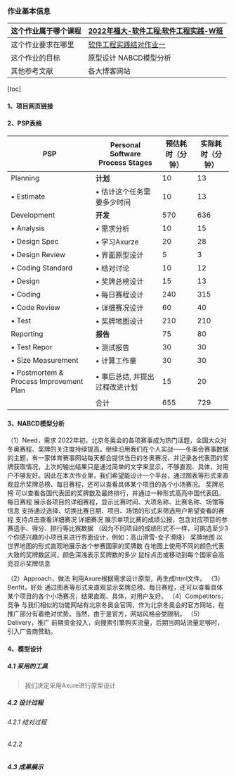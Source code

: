 ### 作业基本信息
|这个作业属于哪个课程|[2022年福大-软件工程;软件工程实践-W班](https://bbs.csdn.net/forums/se-se_practice)|
|--    |--    |
|这个作业要求在哪里|[软件工程实践结对作业一](https://bbs.csdn.net/topics/605092113)
|这个作业的目标|原型设计 NABCD模型分析|
|其他参考文献|各大博客网站|
[toc]
#### 1、项目网页链接
#### 2、PSP表格

<table>
    <thead>
        <tr>
            <th>PSP</th>
            <th>Personal Software Process Stages</th>
            <th>预估耗时（分钟）</th>
            <th>实际耗时（分钟）</th>
        </tr>
    </thead>
    <tbody>
        <tr>
            <td>Planning</td>
            <td><b>计划</b></td>
            <td>10</td><td>13</td>
        </tr>
        <tr><td>• Estimate</td>
            <td>• 估计这个任务需要多少时间</td>
            <td>10</td>
            <td>13</td>
        </tr>
        <tr>
            <td>Development</td>
            <td><b>开发</b></td>
            <td>570</td>
            <td>636</td>
        </tr>
        <tr>
            <td>• Analysis</td>
            <td>• 需求分析</td>
            <td>10</td>
            <td>15</td>
        </tr>
        <tr>
            <td>• Design Spec</td>
            <td>• 学习Axurze</td>
            <td>20</td>
            <td>28</td>
        </tr>
        <tr>
            <td>• Design Review</td>
            <td>• 界面原型设计</td>
            <td>5</td>
            <td>3</td>
        </tr>
        <tr>
            <td>• Coding Standard</td>
            <td>• 结对讨论</td>
            <td>10</td>
            <td>12</td>
        </tr>
        <tr>
            <td>• Design</td>
            <td>• 奖牌总榜设计</td>
            <td>15</td>
            <td>13</td>
        </tr>
        <tr>
            <td>• Coding</td>
            <td>• 每日赛程设计</td>
            <td>240</td>
            <td>315</td>
        </tr>
        <tr>
            <td>• Code Review</td>
            <td>• 详细赛况设计</td>
            <td>60</td>
            <td>40</td>
        </tr>
        <tr>
            <td>• Test</td>
            <td>• 奖牌地图设计</td>
            <td>210</td>
            <td>210</td>
        </tr>
        <tr>
            <td>Reporting</td>
            <td><b>报告</b></td>
            <td>75</td>
            <td>80</td>
        </tr>
        <tr>
            <td>• Test Repor</td>
            <td>• 测试报告</td>
            <td>30</td>
            <td>30</td>
        </tr>
        <tr>
            <td>• Size Measurement</td>
            <td>• 计算工作量</td>
            <td>30</td>
            <td>30</td>
        </tr>
        <tr>
            <td>• Postmortem &amp; Process Improvement Plan</td>
            <td>• 事后总结, 并提出过程改进计划</td>
            <td>15</td>
            <td>20</td>
        </tr>
        <tr>
            <td></td>
            <td>合计</td>
            <td>655</td>
            <td>729</td>
        </tr>
    </tbody>
</table>

#### 3、NABCD模型分析
（1）Need，需求
2022年初，北京冬奥会的各项赛事成为热门话题，全国大众对冬奥赛程、奖牌的关注度持续提高。继续沿用我们在个人实战——冬奥会赛事数据的主题，有一家体育赛事网站每天都会提供当日的冬奥赛况，并记录各代表团的奖牌获取情况，上次的输出结果只是通过简单的文字来显示，不够直观、具体，对用户不够友好。因此在本次作业里，我们希望能设计一个平台，通过图表等形式来直观显示奖牌总榜、每日赛程，还可以查看具体某个项目的各个小场赛况。
奖牌总榜
可以查看各国代表团的奖牌数及最终排行，并通过一种形式高亮中国代表团。
每日赛程
展示各项目的详细赛程，显示比赛时间、大项名称、比赛名称、场馆等信息
支持通过选择、切换比赛日期、项目、场馆的形式来筛选用户希望查看的赛程
支持点击查看详细赛况
详细赛况
展示单项比赛的成绩公报，包含对应项目的参赛选手、得分、排行等比赛数据
（因为不同项目的成绩形式不一样，可挑选至少3个你感兴趣的小项目来进行界面设计，例如：高山滑雪-女子滑降）
奖牌地图
以世界地图的形式直观地展示各个参赛国家的奖牌数
在地图上使用不同的颜色代表大致的奖牌数区间，颜色深浅表示奖牌数的多少
鼠标点击或移动到每个国家会高亮显示奖牌信息

（2）Approach，做法
    利用Axure根据需求设计原型，再生成html文件。
（3）Benfit，好处
    通过图表等形式来直观显示奖牌总榜、每日赛程，还可以查看具体某个项目的各个小场赛况，结果直观、具体，对用户友好。
（4）Competitors，竞争
与我们相似的功能网站有北京冬奥会官网，作为北京冬奥会的官方网站，在推广部分有着绝对优势。当然，由于是官方，网站风格会受限制。
（5）Delivery，推广
    前期资金投入，向搜索引擎购买流量，后期当网站流量足够时，引入广告商赞助。


#### 4、模型设计

##### 4.1 采用的工具

>我们决定采用Axure进行原型设计

##### 4.2 设计过程

###### 4.2.1 结对过程

###### 4.2.2

##### 4.3 成果展示
